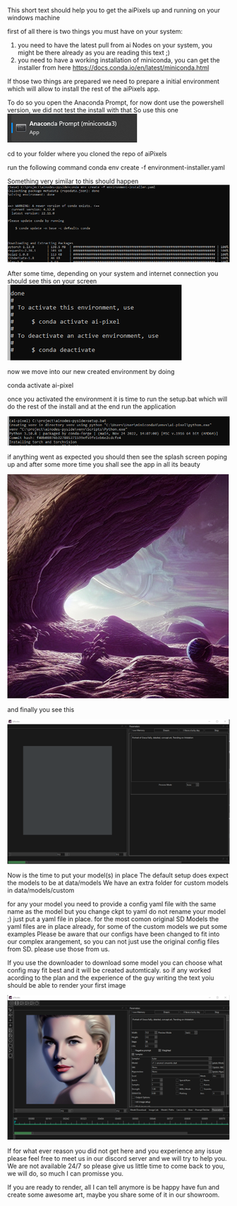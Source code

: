 This short text should help you to get the aiPixels up and running on your windows machine

first of all there is two things you must have on your system:
1. you need to have the latest pull from ai Nodes on your system, you might be there already as you are reading this text ;)
2. you need to have a working installation of miniconda, you can get the installer from here https://docs.conda.io/en/latest/miniconda.html

If those two things are prepared we need to prepare a initial environment which will allow to install the rest of the aiPixels app.

To do so you open the Anaconda Prompt, for now dont use the powershell version, we did not test the install with that
So use this one ![img.png](installImages/img.png)

cd to your folder where you cloned the repo of aiPixels

run the following command
conda env create -f environment-installer.yaml

Something very similar to this should happen
![img_1.png](installImages/img_1.png)

After some time, depending on your system and internet connection you should see this on your screen
![img.png](installImages/img_2.png)

now we move into our new created environment by doing

conda activate ai-pixel

once you activated the environment it is time to run the setup.bat which will do the rest of the install and at the end run the application

![img.png](installImages/img_3.png)

if anything went as expected you should then see the splash screen poping up and after some more time you shall see the app in all its beauty

![img.png](installImages/img_5.png)

and finally you see this

![img.png](installImages/img_6.png)


Now is the time to put your model(s) in place 
The default setup does expect the models to be at data/models
We have an extra folder for custom models in data/models/custom

for any your model you need to provide a config yaml file with the same name as the model but you change ckpt to yaml
do not rename your model ;) just put a yaml file in place. for the most comon original SD Models the yaml files are in place already, for some of the custom models we put some examples
Please be aware that our configs have been changed to fit into our complex arangement, so you can not just use the original config files from SD. please use those from us.

If you use the downloader to download some model you can choose what config may fit best and it will be created automticaly.
so if any worked acording to the plan and the experience of the guy writing the text yoiu should be able to render your first image 

![img.png](installImages/img_7.png)

If for what ever reason you did not get here and you experience any issue please feel free to meet us in our discord server and we will try to help you. We are not available 24/7 so please give us little time to come back to you, we will do, so much I can promisse you.

If you are ready to render, all I can tell anymore is be happy have fun and create some awesome art, maybe you share some of it in our showroom.
